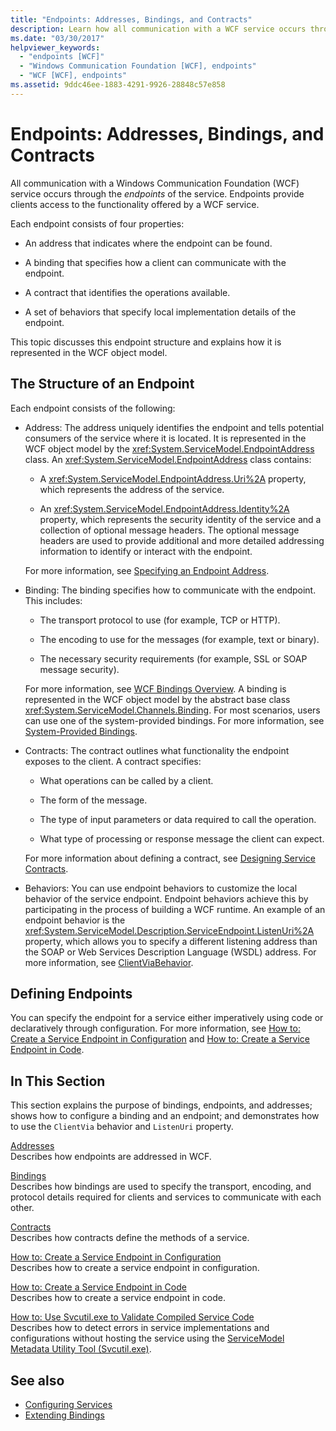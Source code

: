 ```yaml
---
title: "Endpoints: Addresses, Bindings, and Contracts"
description: Learn how all communication with a WCF service occurs through the service endpoints, which provide clients access to the functionality offered by the service.
ms.date: "03/30/2017"
helpviewer_keywords:
  - "endpoints [WCF]"
  - "Windows Communication Foundation [WCF], endpoints"
  - "WCF [WCF], endpoints"
ms.assetid: 9ddc46ee-1883-4291-9926-28848c57e858
---
```

# Endpoints: Addresses, Bindings, and Contracts

All communication with a Windows Communication Foundation (WCF) service occurs through the *endpoints* of the service. Endpoints provide clients access to the functionality offered by a WCF service.

Each endpoint consists of four properties:

- An address that indicates where the endpoint can be found.

- A binding that specifies how a client can communicate with the endpoint.

- A contract that identifies the operations available.

- A set of behaviors that specify local implementation details of the endpoint.

This topic discusses this endpoint structure and explains how it is represented in the WCF object model.

## The Structure of an Endpoint

Each endpoint consists of the following:

- Address: The address uniquely identifies the endpoint and tells potential consumers of the service where it is located. It is represented in the WCF object model by the <xref:System.ServiceModel.EndpointAddress> class. An <xref:System.ServiceModel.EndpointAddress> class contains:

  - A <xref:System.ServiceModel.EndpointAddress.Uri%2A> property, which represents the address of the service.

  - An <xref:System.ServiceModel.EndpointAddress.Identity%2A> property, which represents the security identity of the service and a collection of optional message headers. The optional message headers are used to provide additional and more detailed addressing information to identify or interact with the endpoint.

  For more information, see [Specifying an Endpoint Address](../../../../docs/framework/wcf/specifying-an-endpoint-address.md).

- Binding: The binding specifies how to communicate with the endpoint. This includes:

  - The transport protocol to use (for example, TCP or HTTP).

  - The encoding to use for the messages (for example, text or binary).

  - The necessary security requirements (for example, SSL or SOAP message security).

  For more information, see [WCF Bindings Overview](../../../../docs/framework/wcf/bindings-overview.md). A binding is represented in the WCF object model by the abstract base class <xref:System.ServiceModel.Channels.Binding>. For most scenarios, users can use one of the system-provided bindings. For more information, see [System-Provided Bindings](../../../../docs/framework/wcf/system-provided-bindings.md).

- Contracts: The contract outlines what functionality the endpoint exposes to the client. A contract specifies:

  - What operations can be called by a client.

  - The form of the message.

  - The type of input parameters or data required to call the operation.

  - What type of processing or response message the client can expect.

  For more information about defining a contract, see [Designing Service Contracts](../../../../docs/framework/wcf/designing-service-contracts.md).

- Behaviors: You can use endpoint behaviors to customize the local behavior of the service endpoint. Endpoint behaviors achieve this by participating in the process of building a WCF runtime. An example of an endpoint behavior is the <xref:System.ServiceModel.Description.ServiceEndpoint.ListenUri%2A> property, which allows you to specify a different listening address than the SOAP or Web Services Description Language (WSDL) address. For more information, see [ClientViaBehavior](../../../../docs/framework/wcf/diagnostics/wmi/clientviabehavior.md).

## Defining Endpoints

You can specify the endpoint for a service either imperatively using code or declaratively through configuration. For more information, see [How to: Create a Service Endpoint in Configuration](../../../../docs/framework/wcf/feature-details/how-to-create-a-service-endpoint-in-configuration.md) and [How to: Create a Service Endpoint in Code](../../../../docs/framework/wcf/feature-details/how-to-create-a-service-endpoint-in-code.md).

## In This Section

This section explains the purpose of bindings, endpoints, and addresses; shows how to configure a binding and an endpoint; and demonstrates how to use the `ClientVia` behavior and `ListenUri` property.

[Addresses](../../../../docs/framework/wcf/feature-details/endpoint-addresses.md)\
Describes how endpoints are addressed in WCF.

[Bindings](../../../../docs/framework/wcf/feature-details/bindings.md)\
Describes how bindings are used to specify the transport, encoding, and protocol details required for clients and services to communicate with each other.

[Contracts](../../../../docs/framework/wcf/feature-details/contracts.md)\
Describes how contracts define the methods of a service.

[How to: Create a Service Endpoint in Configuration](../../../../docs/framework/wcf/feature-details/how-to-create-a-service-endpoint-in-configuration.md)\
Describes how to create a service endpoint in configuration.

[How to: Create a Service Endpoint in Code](../../../../docs/framework/wcf/feature-details/how-to-create-a-service-endpoint-in-code.md)\
Describes how to create a service endpoint in code.

[How to: Use Svcutil.exe to Validate Compiled Service Code](../../../../docs/framework/wcf/feature-details/how-to-use-svcutil-exe-to-validate-compiled-service-code.md)\
Describes how to detect errors in service implementations and configurations without hosting the service using the [ServiceModel Metadata Utility Tool (Svcutil.exe)](../../../../docs/framework/wcf/servicemodel-metadata-utility-tool-svcutil-exe.md).

## See also

- [Configuring Services](../../../../docs/framework/wcf/configuring-services.md)
- [Extending Bindings](../../../../docs/framework/wcf/extending/extending-bindings.md)
